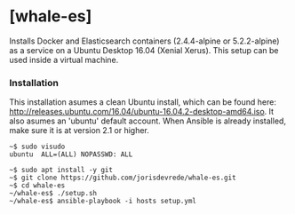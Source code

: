 # [whale-es]
Installs Docker and Elasticsearch containers (2.4.4-alpine or 5.2.2-alpine) as a service on a Ubuntu Desktop 16.04 (Xenial Xerus). This setup can be used inside a virtual machine. 

### Installation
This installation asumes a clean Ubuntu install, which can be found here: http://releases.ubuntu.com/16.04/ubuntu-16.04.2-desktop-amd64.iso. It also asumes an 'ubuntu' default account. When Ansible is already installed, make sure it is at version 2.1 or higher.
```
~$ sudo visudo
ubuntu  ALL=(ALL) NOPASSWD: ALL

~$ sudo apt install -y git
~$ git clone https://github.com/jorisdevrede/whale-es.git
~$ cd whale-es
~/whale-es$ ./setup.sh
~/whale-es$ ansible-playbook -i hosts setup.yml
```
